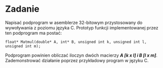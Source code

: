 # Zadanie

Napisać podprogram w asemblerze 32-bitowym przystosowany do wywoływania z poziomu języka C.
Prototyp funkcji implementowanej przez ten podprogram ma postać:

`float* Matmul(double* A, int* B, unsigned int k, unsigned int l, unsigned int m);`

Podprogram powinien obliczać iloczyn dwóch macierzy ***A [k x l] i B [l x m]***.  
Zademonstrować działanie poprzez przykładowy program w języku C.
